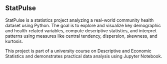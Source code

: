 ## StatPulse

StatPulse is a statistics project analyzing a real-world community health dataset using Python. The goal is to explore and visualize key demographic and health-related variables, compute descriptive statistics, and interpret patterns using measures like central tendency, dispersion, skewness, and kurtosis.

This project is part of a university course on Descriptive and Economic Statistics and demonstrates practical data analysis using Jupyter Notebook.
